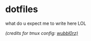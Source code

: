 # dotfiles 

what do u expect me to write here LOL

<i>(credits for tmux config: <a href="https://github.com/wubbl0rz/">wubbl0rz)</i>
